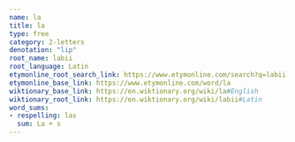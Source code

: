 ```yaml
---
name: la
title: la
type: free
category: 2-letters
denotation: "lip"
root_name: labii
root_language: Latin
etymonline_root_search_link: https://www.etymonline.com/search?q=labii
etymonline_base_link: https://www.etymonline.com/word/la
wiktionary_base_link: https://en.wiktionary.org/wiki/la#English
wiktionary_root_link: https://en.wiktionary.org/wiki/labii#Latin
word_sums:
- respelling: las
  sum: La + s
---
```

